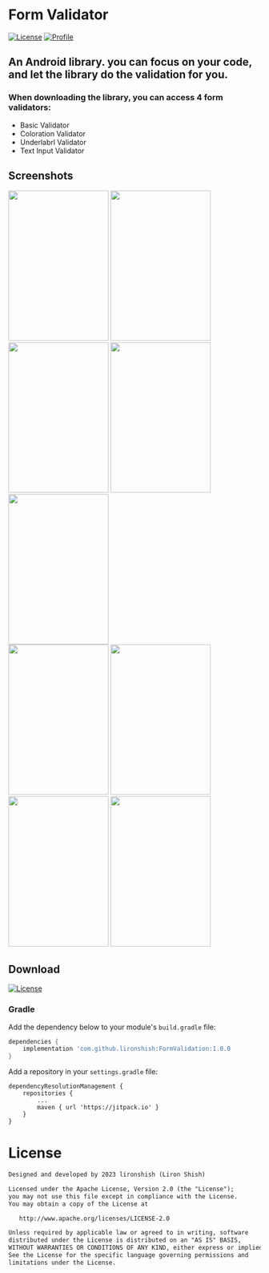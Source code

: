 # Form Validator

<p align="left">
  <a href="https://jitpack.io/#lironshish/FormValidation/1.0.0"><img alt="License" src="https://badgen.net/badge/Jitpack/1.0/orange?icon=github"/></a>
  <a href="https://github.com/lironshish"><img alt="Profile" src="https://badgen.net/badge/Github/lironshish/green?icon=github"/></a>
</p>

## An Android library. you can focus on your code, and let the library do the validation for you. 

### When downloading the library, you can access 4 form validators:
- Basic Validator
- Coloration Validator
- Underlabrl Validator
- Text Input Validator

## Screenshots

<div>
  <img src="https://github.com/lironshish/FormValidation/assets/62293320/8fb191af-3067-46d7-b356-62a2fd7a4f2d.png" width="200" height="300"/>
  <img src="https://github.com/lironshish/FormValidation/assets/62293320/7bb00e33-276f-4a39-8d59-87f788e54cde.png" width="200" height="300"/>
  <img src="https://github.com/lironshish/FormValidation/assets/62293320/0c563abf-dfb6-4c01-a2fc-f66b3ded4271.png" width="200" height="300"/>
  <img src="https://github.com/lironshish/FormValidation/assets/62293320/b2427c35-d861-45d8-9ec0-1e07e17b1811.png" width="200" height="300"/>
</div>

<div>
  <img src="https://github.com/lironshish/FormValidation/assets/62293320/60b625b9-a0bd-4476-8ce6-388a68c5a95e.png" width="200" height="300"/>
</div>

<div>
  <img src="https://github.com/lironshish/FormValidation/assets/62293320/0babbddd-9732-42e8-901d-17dbbdf7af65.png" width="200" height="300"/>
  <img src="https://github.com/lironshish/FormValidation/assets/62293320/36e26221-5602-423f-b189-12a7190da1e7.png" width="200" height="300"/>
</div>

<div>
  <img src="https://github.com/lironshish/FormValidation/assets/62293320/55daddf2-2cc0-47a0-8f3e-786f443455fe.png" width="200" height="300"/>
  <img src="https://github.com/lironshish/FormValidation/assets/62293320/5c4ceaf0-ed91-494e-9d0d-1dc0c48e5124.png" width="200" height="300"/>
</div>

## Download
  <a href="https://jitpack.io/#lironshish/FormValidation/1.0.0"><img alt="License" src="https://badgen.net/badge/Jitpack/1.0/orange?icon=github"/></a>

### Gradle

Add the dependency below to your module's `build.gradle` file:
```gradle
dependencies {
    implementation 'com.github.lironshish:FormValidation:1.0.0
}
```
Add a repository in your `settings.gradle` file:
```
dependencyResolutionManagement {
    repositories {
        ...
        maven { url 'https://jitpack.io' }
    }
}
```

# License
```xml
Designed and developed by 2023 lironshish (Liron Shish)

Licensed under the Apache License, Version 2.0 (the "License");
you may not use this file except in compliance with the License.
You may obtain a copy of the License at

   http://www.apache.org/licenses/LICENSE-2.0

Unless required by applicable law or agreed to in writing, software
distributed under the License is distributed on an "AS IS" BASIS,
WITHOUT WARRANTIES OR CONDITIONS OF ANY KIND, either express or implied.
See the License for the specific language governing permissions and
limitations under the License.
```
